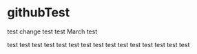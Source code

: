 # githubTest
test change
test
test
March test

test
test
test
test 
test
test
test
test 
test
test
test
test
test
test
test
